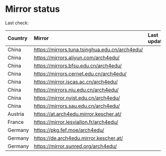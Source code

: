 <script src="./time.js"></script>
# Mirror status
Last check: <script type="text/javascript">localize(1707664697.9531984);</script>

|Country|Mirror|Last update|
|:------|:-----|:----------|
|China|https://mirrors.tuna.tsinghua.edu.cn/arch4edu/|<script type="text/javascript">localize(1707633064);</script>|
|China|https://mirrors.aliyun.com/arch4edu/|<script type="text/javascript">localize(1707633064);</script>|
|China|https://mirrors.bfsu.edu.cn/arch4edu/|<script type="text/javascript">localize(1707633064);</script>|
|China|https://mirrors.cernet.edu.cn/arch4edu/|<script type="text/javascript">localize(1707633064);</script>|
|China|https://mirror.iscas.ac.cn/arch4edu/|<script type="text/javascript">localize(1707633064);</script>|
|China|https://mirrors.nju.edu.cn/arch4edu/|<script type="text/javascript">localize(1707589735);</script>|
|China|https://mirror.nyist.edu.cn/arch4edu/|<script type="text/javascript">localize(1707633064);</script>|
|China|https://mirrors.sau.edu.cn/arch4edu/|<script type="text/javascript">localize(1707633064);</script>|
|Austria|https://at.arch4edu.mirror.kescher.at/|<script type="text/javascript">localize(1707633064);</script>|
|France|https://mirror.lesviallon.fr/arch4edu/|<script type="text/javascript">localize(1707633064);</script>|
|Germany|https://pkg.fef.moe/arch4edu/|<script type="text/javascript">localize(1707633064);</script>|
|Germany|https://de.arch4edu.mirror.kescher.at/|<script type="text/javascript">localize(1707633064);</script>|
|Germany|https://mirror.sunred.org/arch4edu/|<script type="text/javascript">localize(1707633064);</script>|

<script src="./tablefilter/tablefilter.js"></script>
<script src="./table.js"></script>